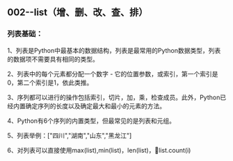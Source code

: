 ## 002--list（增、删、改、查、排）
### 列表基础：

1、列表是Python中最基本的数据结构，列表是最常用的Python数据类型，列表的数据项不需要具有相同的类型。

2、列表中的每个元素都分配一个数字 - 它的位置参数，或索引，第一个索引是0，第二个索引是1，依此类推。

3、序列都可以进行的操作包括索引，切片，加，乘，检查成员。此外，Python已经内置确定序列的长度以及确定最大和最小的元素的方法。

4、Python有6个序列的内置类型，但最常见的是列表和元组。

5、列表举例：["四川","湖南","山东","黑龙江"]

6、对列表可以直接使用max(list),min(list)，len(list)，list.count(i)
